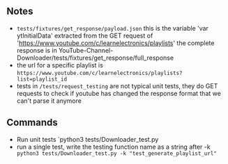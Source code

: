 ## Notes

- `tests/fixtures/get_response/payload.json` this is the variable 'var ytInitialData' extracted from the GET request of 'https://www.youtube.com/c/learnelectronics/playlists' 
the complete response is in  YouTube-Channel-Downloader/tests/fixtures/get_response/full_response
- the url for a specific playlist is `https://www.youtube.com/c/learnelectronics/playlists?list=playlist_id`
- tests in `/tests/request_testing`  are not typical unit tests, they do GET requests to check if youtube has changed the response format that we can't parse it anymore



## Commands
- Run unit tests `python3 tests/Downloader_test.py
- run a single test, write the testing function name as a string after -k ` python3 tests/Downloader_test.py -k "test_generate_playlist_url"`